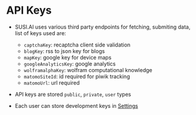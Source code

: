 # API Keys

* SUSI.AI uses various third party endpoints for fetching, submiting data, list of keys used are:
  *  `captchaKey`: recaptcha client side validation
  *  `blogKey`: rss to json key for blogs
  *  `mapKey`: google key for device maps
  *  `googleAnalyticsKey`: google analytics
  *  `wolframalphaKey`: wolfram computational knowledge
  *  `matomoSiteId`: id required for piwik tracking
  *  `matomoUrl`: url required

* API keys are stored `public`, `private`, `user` types

* Each user can store development keys in [Settings](https://susi.ai/settings)
